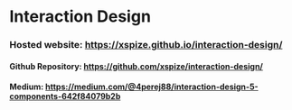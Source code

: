 # Interaction Design

### Hosted website: https://xspize.github.io/interaction-design/

#### Github Repository: https://github.com/xspize/interaction-design/

#### Medium: https://medium.com/@4perej88/interaction-design-5-components-642f84079b2b
